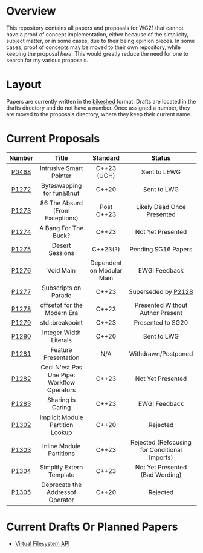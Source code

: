 # Overview

This repository contains all papers and proposals for WG21 that cannot have
a proof of concept implementation, either because of the simplicity, subject
matter, or in some cases, due to their being opinion pieces. In some cases,
proof of concepts may be moved to their own repository, while keeping the
proposal *here*. This would greatly reduce the need for one to search for
my various proposals.

# Layout

Papers are currently written in the [bikeshed] format. Drafts are located in
the drafts directory and do not have a number. Once assigned a number, they are
moved to the proposals directory, where they keep their current name.

# Current Proposals

|  Number |                    Title                    |          Standard         |                     Status                    |
|:-------:|:-------------------------------------------:|:-------------------------:|:---------------------------------------------:|
| [P0468] |           Intrusive Smart Pointer           |        C++23 (UGH)        |                  Sent to LEWG                 |
| [P1272] |          Byteswapping for fun&&nuf          |           C++20           |                  Sent to LWG                  |
| [P1273] |       86 The Absurd (From Exceptions)       |         Post C++23        |           Likely Dead Once Presented          |
| [P1274] |             A Bang For The Buck?            |           C++23           |               Not Yet Presented               |
| [P1275] |               Desert Sessions               |          C++23(?)         |              Pending SG16 Papers              |
| [P1276] |                  Void Main                  | Dependent on Modular Main |                 EWGI Feedback                 |
| [P1277] |             Subscripts on Parade            |           C++23           |             Superseded by [P2128]             |
| [P1278] |         offsetof for the Modern Era         |           C++23           |        Presented Without Author Present       |
| [P1279] |               std::breakpoint               |           C++23           |               Presented to SG20               |
| [P1280] |            Integer Width Literals           |           C++20           |                  Sent to LWG                  |
| [P1281] |             Feature Presentation            |            N/A            |              Withdrawn/Postponed              |
| [P1282] | Ceci N'est Pas Une Pipe: Workflow Operators |           C++23           |               Not Yet Presented               |
| [P1283] |              Sharing is Caring              |           C++23           |                 EWGI Feedback                 |
| [P1302] |       Implicit Module Partition Lookup      |           C++20           |                    Rejected                   |
| [P1303] |           Inline Module Partitions          |           C++23           | Rejected (Refocusing for Conditional Imports) |
| [P1304] |           Simplify Extern Template          |           C++23           |        Not Yet Presented (Bad Wording)        |
| [P1305] |       Deprecate the Addressof Operator      |           C++20           |                    Rejected                   |

# Current Drafts Or Planned Papers
 * [Virtual Filesystem API]()

[bikeshed]: https://github.com/tabatkins/bikeshed
[P0468]: https://api.csswg.org/bikeshed/?force=1&url=https://git.io/fxsVI
[P1272]: https://api.csswg.org/bikeshed/?force=1&url=https://git.io/fAvW7
[P1273]: https://api.csswg.org/bikeshed/?force=1&url=https://git.io/fx3hD
[P1274]: https://api.csswg.org/bikeshed/?force=1&url=https://git.io/fxsv8
[P1275]: https://api.csswg.org/bikeshed/?force=1&url=https://git.io/fxsCx
[P1276]: https://api.csswg.org/bikeshed/?force=1&url=https://git.io/fxsmz
[P1277]: https://api.csswg.org/bikeshed/?force=1&url=https://git.io/fxs9G
[P1278]: https://api.csswg.org/bikeshed/?force=1&url=https://git.io/fxsLQ
[P1279]: https://api.csswg.org/bikeshed/?force=1&url=https://git.io/fxsZ6
[P1280]: https://api.csswg.org/bikeshed/?force=1&url=https://git.io/fx3gF
[P1281]: https://api.csswg.org/bikeshed/?force=1&url=https://git.io/fxs9E 
[P1282]: https://api.csswg.org/bikeshed/?force=1&url=https://git.io/fxsWc
[P1283]: https://api.csswg.org/bikeshed/?force=1&url=https://git.io/fxsO7
[P1302]: https://api.csswg.org/bikeshed/?force=1&url=https://git.io/fxG98
[P1303]: https://api.csswg.org/bikeshed/?force=1&url=https://git.io/fxG9H
[P1304]: https://api.csswg.org/bikeshed/?force=1&url=https://git.io/fxGHv
[P1305]: https://api.csswg.org/bikeshed/?force=1&url=https://git.io/fxGSW

[P2128]: https://wg21.link/P2128
